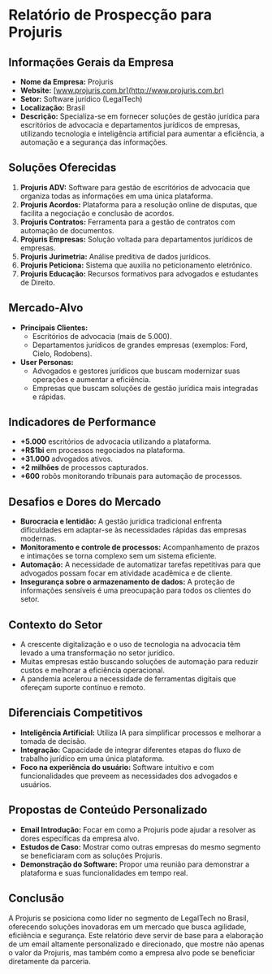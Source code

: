 # Relatório de Prospecção para Projuris

## Informações Gerais da Empresa
- **Nome da Empresa:** Projuris
- **Website:** [www.projuris.com.br](http://www.projuris.com.br)
- **Setor:** Software jurídico (LegalTech)
- **Localização:** Brasil
- **Descrição:** Specializa-se em fornecer soluções de gestão jurídica para escritórios de advocacia e departamentos jurídicos de empresas, utilizando tecnologia e inteligência artificial para aumentar a eficiência, a automação e a segurança das informações.

## Soluções Oferecidas
1. **Projuris ADV:** Software para gestão de escritórios de advocacia que organiza todas as informações em uma única plataforma.
2. **Projuris Acordos:** Plataforma para a resolução online de disputas, que facilita a negociação e conclusão de acordos.
3. **Projuris Contratos:** Ferramenta para a gestão de contratos com automação de documentos.
4. **Projuris Empresas:** Solução voltada para departamentos jurídicos de empresas.
5. **Projuris Jurimetria:** Análise preditiva de dados jurídicos.
6. **Projuris Peticiona:** Sistema que auxilia no peticionamento eletrônico.
7. **Projuris Educação:** Recursos formativos para advogados e estudantes de Direito.

## Mercado-Alvo
- **Principais Clientes:**
  - Escritórios de advocacia (mais de 5.000).
  - Departamentos jurídicos de grandes empresas (exemplos: Ford, Cielo, Rodobens).
- **User Personas:**
  - Advogados e gestores jurídicos que buscam modernizar suas operações e aumentar a eficiência.
  - Empresas que buscam soluções de gestão jurídica mais integradas e rápidas.

## Indicadores de Performance
- **+5.000** escritórios de advocacia utilizando a plataforma.
- **+R$1bi** em processos negociados na plataforma.
- **+31.000** advogados ativos.
- **+2 milhões** de processos capturados.
- **+600** robôs monitorando tribunais para automação de processos.

## Desafios e Dores do Mercado
- **Burocracia e lentidão:** A gestão jurídica tradicional enfrenta dificuldades em adaptar-se às necessidades rápidas das empresas modernas.
- **Monitoramento e controle de processos:** Acompanhamento de prazos e intimações se torna complexo sem um sistema eficiente.
- **Automação:** A necessidade de automatizar tarefas repetitivas para que advogados possam focar em atividade acadêmica e de cliente.
- **Insegurança sobre o armazenamento de dados:** A proteção de informações sensíveis é uma preocupação para todos os clientes do setor.

## Contexto do Setor 
- A crescente digitalização e o uso de tecnologia na advocacia têm levado a uma transformação no setor jurídico. 
- Muitas empresas estão buscando soluções de automação para reduzir custos e melhorar a eficiência operacional.
- A pandemia acelerou a necessidade de ferramentas digitais que ofereçam suporte contínuo e remoto.

## Diferenciais Competitivos
- **Inteligência Artificial:** Utiliza IA para simplificar processos e melhorar a tomada de decisão.
- **Integração:** Capacidade de integrar diferentes etapas do fluxo de trabalho jurídico em uma única plataforma.
- **Foco na experiência do usuário:** Software intuitivo e com funcionalidades que preveem as necessidades dos advogados e usuários.

## Propostas de Conteúdo Personalizado
- **Email Introdução:** Focar em como a Projuris pode ajudar a resolver as dores específicas da empresa alvo.
- **Estudos de Caso:** Mostrar como outras empresas do mesmo segmento se beneficiaram com as soluções Projuris.
- **Demonstração do Software:** Propor uma reunião para demonstrar a plataforma e suas funcionalidades em tempo real.

## Conclusão
A Projuris se posiciona como líder no segmento de LegalTech no Brasil, oferecendo soluções inovadoras em um mercado que busca agilidade, eficiência e segurança. Este relatório deve servir de base para a elaboração de um email altamente personalizado e direcionado, que mostre não apenas o valor da Projuris, mas também como a empresa alvo pode se beneficiar diretamente da parceria.